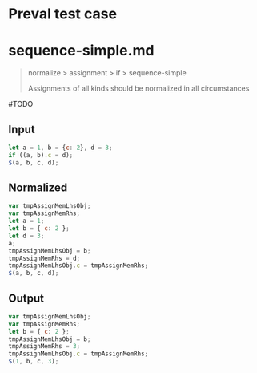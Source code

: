 # Preval test case

# sequence-simple.md

> normalize > assignment > if > sequence-simple
>
> Assignments of all kinds should be normalized in all circumstances

#TODO

## Input

`````js filename=intro
let a = 1, b = {c: 2}, d = 3;
if ((a, b).c = d);
$(a, b, c, d);
`````

## Normalized

`````js filename=intro
var tmpAssignMemLhsObj;
var tmpAssignMemRhs;
let a = 1;
let b = { c: 2 };
let d = 3;
a;
tmpAssignMemLhsObj = b;
tmpAssignMemRhs = d;
tmpAssignMemLhsObj.c = tmpAssignMemRhs;
$(a, b, c, d);
`````

## Output

`````js filename=intro
var tmpAssignMemLhsObj;
var tmpAssignMemRhs;
let b = { c: 2 };
tmpAssignMemLhsObj = b;
tmpAssignMemRhs = 3;
tmpAssignMemLhsObj.c = tmpAssignMemRhs;
$(1, b, c, 3);
`````
